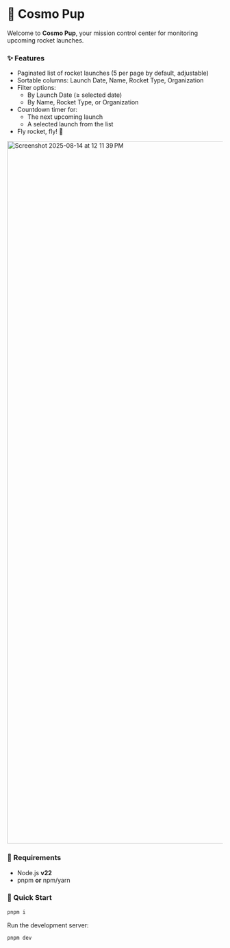 # 🚀 Cosmo Pup

Welcome to **Cosmo Pup**, your mission control center for monitoring upcoming rocket launches.


### ✨ Features
- Paginated list of rocket launches (5 per page by default, adjustable)
- Sortable columns: Launch Date, Name, Rocket Type, Organization
- Filter options:
  - By Launch Date (≥ selected date)
  - By Name, Rocket Type, or Organization
- Countdown timer for:
  - The next upcoming launch
  - A selected launch from the list
- Fly rocket, fly! 🚀
  
<img width="2972" height="1636" alt="Screenshot 2025-08-14 at 12 11 39 PM" src="https://github.com/user-attachments/assets/5023df54-4f95-451f-98d9-ea13991b5af0" />

### 🧰 Requirements
- Node.js **v22**
- pnpm **or** npm/yarn

### 🚀 Quick Start
```bash
pnpm i
```

Run the development server:

```bash
pnpm dev
```
